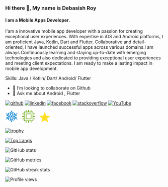 ### Hi there 👋, My name is Debasish Roy
#### I am a Mobile Apps Developer.
I'am a innovative mobile app developer with a passion for creating exceptional user experiences. With expertise in iOS and Android platforms, I am proficient Java, Kotlin, Dart and Flutter. Collaborative and detail-oriented, I have launched successful apps across various domains.I am always Continuously learning and staying up-to-date with emerging technologies and also dedicated to providing exceptional user experiences and meeting client expectations. I am ready to make a lasting impact in mobile app development.

Skills: Java / Kotlin/ Dart/ Android/ Flutter

- 👯 I’m looking to collaborate on Github 
- 💬 Ask me about Android , Flutter 


[<img src='https://cdn.jsdelivr.net/npm/simple-icons@3.0.1/icons/github.svg' alt='github' height='40'>](https://github.com/roydebasish)  [<img src='https://cdn.jsdelivr.net/npm/simple-icons@3.0.1/icons/linkedin.svg' alt='linkedin' height='40'>](https://www.linkedin.com/in/debasish-roy-517b211b0/)  [<img src='https://cdn.jsdelivr.net/npm/simple-icons@3.0.1/icons/facebook.svg' alt='facebook' height='40'>](https://www.facebook.com/roydebasish.dev)  [<img src='https://cdn.jsdelivr.net/npm/simple-icons@3.0.1/icons/stackoverflow.svg' alt='stackoverflow' height='40'>](https://stackoverflow.com/users/17243844)  [<img src='https://cdn.jsdelivr.net/npm/simple-icons@3.0.1/icons/youtube.svg' alt='YouTube' height='40'>](https://www.youtube.com/channel/UC-EqFYVK-2fmC5CCOQLwNtw)  

<a href='https://archiveprogram.github.com/'><img src='https://raw.githubusercontent.com/acervenky/animated-github-badges/master/assets/acbadge.gif' width='40' height='40'></a> <a href='https://docs.github.com/en/developers'><img src='https://raw.githubusercontent.com/acervenky/animated-github-badges/master/assets/devbadge.gif' width='40' height='40'></a> <a href='https://stars.github.com/'><img src='https://raw.githubusercontent.com/acervenky/animated-github-badges/master/assets/starbadge.gif' width='35' height='35'></a> 

[![trophy](https://github-profile-trophy.vercel.app/?username=roydebasish)](https://github.com/ryo-ma/github-profile-trophy)

[![Top Langs](https://github-readme-stats.vercel.app/api/top-langs/?username=roydebasish)](https://github.com/anuraghazra/github-readme-stats)

![GitHub stats](https://github-readme-stats.vercel.app/api?username=roydebasish&show_icons=true)  

![GitHub metrics](https://metrics.lecoq.io/roydebasish)  

![GitHub streak stats](https://streak-stats.demolab.com/?user=roydebasish)  

![Profile views](https://gpvc.arturio.dev/roydebasish)  
